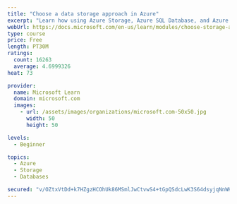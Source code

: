 ```yaml
---
title: "Choose a data storage approach in Azure"
excerpt: "Learn how using Azure Storage, Azure SQL Database, and Azure Cosmos DB - or a combination of them - for your business scenario is the best way to get the most performant solution."
webUrl: https://docs.microsoft.com/en-us/learn/modules/choose-storage-approach-in-azure/
type: course
price: Free
length: PT30M
ratings:
  count: 16263
  average: 4.6999326
heat: 73

provider:
  name: Microsoft Learn
  domain: microsoft.com
  images:
    - url: /assets/images/organizations/microsoft.com-50x50.jpg
      width: 50
      height: 50

levels:
  - Beginner

topics:
  - Azure
  - Storage
  - Databases

secured: "v/OZtxVtDd+k7HZgzHCOhUk86MSmlJwCtvwS4+tGpQSdcLwK3S64dsyjqNnWKW8a73S6VYsfHZDmueK9H6XwmtJTVTYcm1iaS8WAB7svuaZpE4iM54EI2pHhEw3JCiye5II7cDWEfxGsHkMN80rptJH2V/yoRnWpkdsuJEoazON3aEU1koP5SCRO3xiX68rZUdftlwwnZo7zIKmAcGemDEL4bxt7AItBudC43eiURRsD7q9UFSKYwH6FZhQVCzFSdZV2dxhm/5URY07Je7RP9BgpTxuBQxsifFbSzyesL33FZ8a9+69Pz2sAnnpIOydLa14ICGDBI8P5Sm/BylxFP6YQpRX1cFFo4LZem/7nvPGslktaByhj1QVdUfo9AT/gAQkhh1vSwhgbomyEoTzG7W6uAhb1WCLLurX9LszvEXPkS2I6AXmnwKrkYQ32InYu;tEmFOsKWUe+Bgm0ByFgrwA=="
---
```


